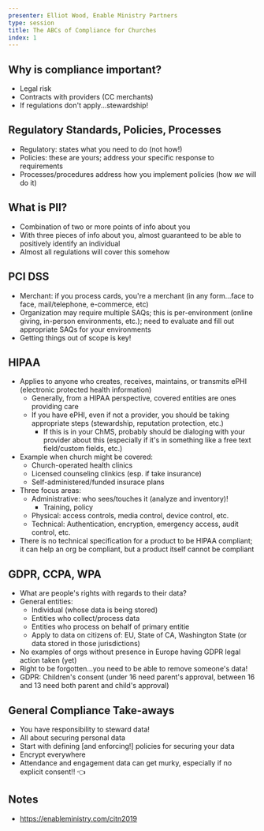```yaml
---
presenter: Elliot Wood, Enable Ministry Partners
type: session
title: The ABCs of Compliance for Churches
index: 1
---
```


## Why is compliance important?

* Legal risk
* Contracts with providers (CC merchants)
* If regulations don't apply...stewardship!

## Regulatory Standards, Policies, Processes

* Regulatory: states what you need to do (not how!)
* Policies: these are yours; address your specific response to requirements
* Processes/procedures address how you implement policies (how _we_ will do it)

## What is PII?

* Combination of two or more points of info about you
* With three pieces of info about you, almost guaranteed to be able to positively identify an individual
* Almost all regulations will cover this somehow

## PCI DSS

* Merchant: if you process cards, you're a merchant (in any form...face to face, mail/telephone, e-commerce, etc)
* Organization may require multiple SAQs; this is per-environment (online giving, in-person environments, etc.); need to evaluate and fill out appropriate SAQs for your environments
* Getting things out of scope is key!

## HIPAA

* Applies to anyone who creates, receives, maintains, or transmits ePHI (electronic protected health information)
    * Generally, from a HIPAA perspective, covered entities are ones providing care
    * If you have ePHI, even if not a provider, you should be taking appropriate steps (stewardship, reputation protection, etc.)
        * If this is in your ChMS, probably should be dialoging with your provider about this (especially if it's in something like a free text field/custom fields, etc.)
* Example when church might be covered:
    * Church-operated health clinics
    * Licensed counseling clinkics (esp. if take insurance)
    * Self-administered/funded insurace plans
* Three focus areas:
    * Administrative: who sees/touches it (analyze and inventory)!
        * Training, policy
    * Physical: access controls, media control, device control, etc.
    * Technical: Authentication, encryption, emergency access, audit control, etc.
* There is no technical specification for a product to be HIPAA compliant; it can help an org be compliant, but a product itself cannot be compliant

## GDPR, CCPA, WPA

* What are people's rights with regards to their data?
* General entities:
    * Individual (whose data is being stored)
    * Entities who collect/process data
    * Entities who process on behalf of primary entitie
    * Apply to data on citizens of: EU, State of CA, Washington State (or data stored in those jurisdictions)
* No examples of orgs without presence in Europe having GDPR legal action taken (yet)
* Right to be forgotten...you need to be able to remove someone's data!
* GDPR: Children's consent (under 16 need parent's approval, between 16 and 13 need both parent and child's approval)

## General Compliance Take-aways

* You have responsibility to steward data!
* All about securing personal data
* Start with defining [and enforcing!] policies for securing your data
* Encrypt everywhere
* Attendance and engagement data can get murky, especially if no explicit consent!! 👈

## Notes

* https://enableministry.com/citn2019